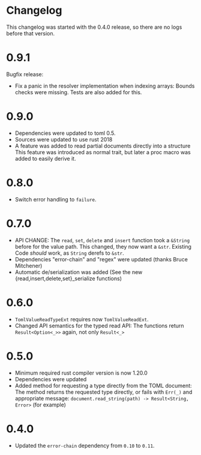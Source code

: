 # Changelog

This changelog was started with the 0.4.0 release, so there are no logs before
that version.

# 0.9.1

Bugfix release:

* Fix a panic in the resolver implementation when indexing arrays: Bounds checks
  were missing.
  Tests are also added for this.


# 0.9.0

* Dependencies were updated to toml 0.5.
* Sources were updated to use rust 2018
* A feature was added to read partial documents directly into a structure
  This feature was introduced as normal trait, but later a proc macro was added
  to easily derive it.


# 0.8.0

* Switch error handling to `failure`.

# 0.7.0

* API CHANGE: The `read`, `set`, `delete` and `insert` function took a
  `&String` before for the value path. This changed, they now want a `&str`.
  Existing Code _should_ work, as `String` derefs to `&str`.
* Dependencies "error-chain" and "regex" were updated (thanks Bruce Mitchener)
* Automatic de/serialization was added (See the new
  {read,insert,delete,set}_serialize functions)

# 0.6.0

* `TomlValueReadTypeExt` requires now `TomlValueReadExt`.
* Changed API semantics for the typed read API: The functions return
  `Result<Option<_>>` again, not only `Result<_>`

# 0.5.0

* Minimum required rust compiler version is now 1.20.0
* Dependencies were updated
* Added method for requesting a type directly from the TOML document:
  The method returns the requested type directly, or fails with
  `Err(_)` and appropriate message:
  `document.read_string(path) -> Result<String, Error>` (for example)

# 0.4.0

* Updated the `error-chain` dependency from `0.10` to `0.11`.


